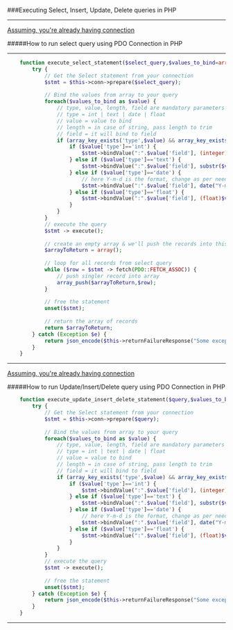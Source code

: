 ###Executing Select, Insert, Update, Delete queries in PHP

---

[Assuming, you're already having connection](https://github.com/sag333ar/sag333ar.github.io/blob/master/Codesnip/PHP/How%20to%20connect%20to%20MySQL%20database%20in%20PHP%20using%20PDO#how-to-connect-to-mysql-database-in-php-using-pdo)

#####How to run select query using PDO Connection in PHP

---

```php
	function execute_select_statement($select_query,$values_to_bind=array()) {
		try {
		    // Get the Select statement from your connection 
			$stmt = $this->conn->prepare($select_query);
			
			// Bind the values from array to your query
			foreach($values_to_bind as $value) {
				// type, value, length, field are mandatory parameters
				// type = int | text | date | float
				// value = value to bind
				// length = in case of string, pass length to trim
				// field = it will bind to field
				if (array_key_exists('type',$value) && array_key_exists('value',$value) && array_key_exists('length',$value) && array_key_exists('field',$value)) {
					if ($value['type']=='int') {
						$stmt->bindValue(":".$value['field'], (integer)$value['value'], PDO::PARAM_INT);
					} else if ($value['type']=='text') {
						$stmt->bindValue(":".$value['field'], substr($value['value'],0,(integer)$value['length']), PDO::PARAM_STR);
					} else if ($value['type']=='date') {
						// here Y-m-d is the format, change as per need
						$stmt->bindValue(":".$value['field'], date("Y-m-d", strtotime($value['value'])), PDO::PARAM_STR);
					} else if ($value['type']=='float') {
						$stmt->bindValue(":".$value['field'], (float)$value['value'], PDO::PARAM_STR);
					}
				} 
			}
			// execute the query
			$stmt -> execute();
			
			// create an empty array & we'll push the records into this array
			$arrayToReturn = array();
			
			// loop for all records from select query
			while ($row = $stmt -> fetch(PDO::FETCH_ASSOC)) {
				// push singler record into array
				array_push($arrayToReturn,$row);
			}
			
			// free the statement
			unset($stmt);
			
			// return the array of records
			return $arrayToReturn;
		} catch (Exception $e) {
			return json_encode($this->returnFailureResponse("Some exception occured = $e"));
		}
	}
```

---

[Assuming, you're already having connection](https://github.com/sag333ar/sag333ar.github.io/blob/master/Codesnip/PHP/How%20to%20connect%20to%20MySQL%20database%20in%20PHP%20using%20PDO#how-to-connect-to-mysql-database-in-php-using-pdo)

#####How to run Update/Insert/Delete query using PDO Connection in PHP

```php
	function execute_update_insert_delete_statement($query,$values_to_bind=array()) {
		try {
			// Get the Select statement from your connection 
			$stmt = $this->conn->prepare($query);
			
			// Bind the values from array to your query
			foreach($values_to_bind as $value) {
				// type, value, length, field are mandatory parameters
				// type = int | text | date | float
				// value = value to bind
				// length = in case of string, pass length to trim
				// field = it will bind to field
				if (array_key_exists('type',$value) && array_key_exists('value',$value) && array_key_exists('length',$value) && array_key_exists('field',$value)) {
					if ($value['type']=='int') {
						$stmt->bindValue(":".$value['field'], (integer)$value['value'], PDO::PARAM_INT);
					} else if ($value['type']=='text') {
						$stmt->bindValue(":".$value['field'], substr($value['value'],0,(integer)$value['length']), PDO::PARAM_STR);
					} else if ($value['type']=='date') {
						// here Y-m-d is the format, change as per need
						$stmt->bindValue(":".$value['field'], date("Y-m-d", strtotime($value['value'])), PDO::PARAM_STR);
					} else if ($value['type']=='float') {
						$stmt->bindValue(":".$value['field'], (float)$value['value'], PDO::PARAM_STR);
					}
				} 
			}
			// execute the query
			$stmt -> execute();
			
			// free the statement
			unset($stmt);
		} catch (Exception $e) {
			return json_encode($this->returnFailureResponse("Some exception occured = $e"));
		}
	}
```

---